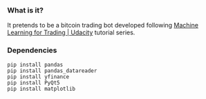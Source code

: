 ### What is it?
It pretends to be a bitcoin trading bot developed following [Machine Learning for Trading | Udacity](https://www.youtube.com/playlist?list=PLAwxTw4SYaPnIRwl6rad_mYwEk4Gmj7Mx) tutorial series.

### Dependencies
```
pip install pandas
pip install pandas_datareader
pip install yfinance
pip install PyQt5
pip install matplotlib
```